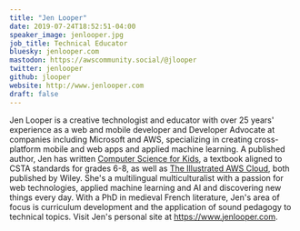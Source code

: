 ```yaml
---
title: "Jen Looper"
date: 2019-07-24T18:52:51-04:00
speaker_image: jenlooper.jpg
job_title: Technical Educator
bluesky: jenlooper.com
mastodon: https://awscommunity.social/@jlooper
twitter: jenlooper
github: jlooper
website: http://www.jenlooper.com
draft: false
---
```


Jen Looper is a creative technologist and educator with over 25 years' experience as a web and mobile developer and Developer Advocate at companies including Microsoft and AWS, specializing in creating cross-platform mobile and web apps and applied machine learning. A published author, Jen has written [Computer Science for Kids](https://cs4kids.club), a textbook aligned to CSTA standards for grades 6-8, as well as [The Illustrated AWS Cloud](https://illustratedaws.cloud), both published by Wiley. She's a multilingual multiculturalist with a passion for web technologies, applied machine learning and AI and discovering new things every day. With a PhD in medieval French literature, Jen's area of focus is curriculum development and the application of sound pedagogy to technical topics. Visit Jen's personal site at https://www.jenlooper.com.
